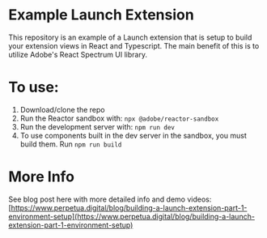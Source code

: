 # Example Launch Extension

This repository is an example of a Launch extension that is setup to build your extension views in React and Typescript.
The main benefit of this is to utilize Adobe's React Spectrum UI library.

# To use:

1. Download/clone the repo
2. Run the Reactor sandbox with: `npx @adobe/reactor-sandbox`
3. Run the development server with: `npm run dev`
4. To use components built in the dev server in the sandbox, you must build them. Run `npm run build`

# More Info

See blog post here with more detailed info and demo videos:
[https://www.perpetua.digital/blog/building-a-launch-extension-part-1-environment-setup](https://www.perpetua.digital/blog/building-a-launch-extension-part-1-environment-setup)
